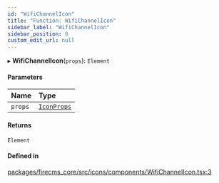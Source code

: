 ```yaml
---
id: "WifiChannelIcon"
title: "Function: WifiChannelIcon"
sidebar_label: "WifiChannelIcon"
sidebar_position: 0
custom_edit_url: null
---
```


▸ **WifiChannelIcon**(`props`): `Element`

#### Parameters

| Name | Type |
| :------ | :------ |
| `props` | [`IconProps`](../types/IconProps.md) |

#### Returns

`Element`

#### Defined in

[packages/firecms_core/src/icons/components/WifiChannelIcon.tsx:3](https://github.com/FireCMSco/firecms/blob/d45f3739/packages/firecms_core/src/icons/components/WifiChannelIcon.tsx#L3)
